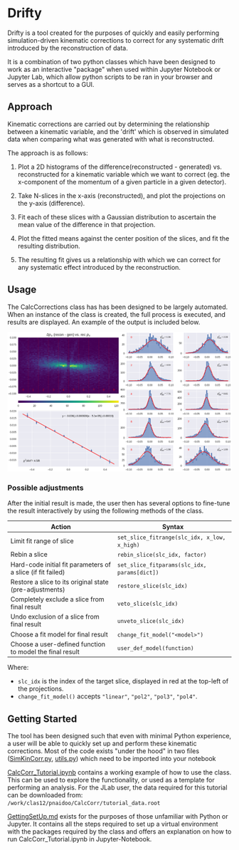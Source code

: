 # Drifty

Drifty is a tool created for the purposes of quickly and easily performing simulation-driven kinematic corrections to correct for any systematic drift introduced by the reconstruction of data.

It is a combination of two python classes which have been designed to work as an interactive "package" when used within Jupyter Notebook or Jupyter Lab, which allow python scripts to be ran in your browser and serves as a shortcut to a GUI.  

## Approach
Kinematic corrections are carried out by determining the relationship between a kinematic variable, and the 'drift' which is observed in simulated data when comparing what was generated with what is reconstructed.

The approach is as follows:
   1. Plot a 2D histograms of the difference(reconstructed - generated) vs. reconstructed for a kinematic variable which we want to correct (eg. the x-component of the momentum of a given particle in a given detector).

   2. Take N-slices in the x-axis (reconstructed), and plot the projections on the y-axis (difference).

   3. Fit each of these slices with a Gaussian distribution to ascertain the mean value of the difference in that projection.

   4. Plot the fitted means against the center position of the slices, and fit the resulting distribution.

   5. The resulting fit gives us a relationship with which we can correct for any systematic effect introduced by the reconstruction.


## Usage
The CalcCorrections class has has been designed to be largely automated.  When an instance of the class is created, the full process is executed, and results are displayed.  An example of the output is included below. 

![Example Output](ExampleResult.png)

### Possible adjustments
After the initial result is made, the user then has several options to fine-tune the result interactively by using the following methods of the class.

Action | Syntax
------------ | -------------
Limit fit range of slice | `set_slice_fitrange(slc_idx, x_low, x_high)`
Rebin a slice | `rebin_slice(slc_idx, factor)`
Hard-code initial fit parameters of a slice (if fit failed) | `set_slice_fitparams(slc_idx, params[dict])`
Restore a slice to its original state (pre-adjustments) | `restore_slice(slc_idx)`
Completely exclude a slice from final result | `veto_slice(slc_idx)`
Undo exclusion of a slice from final result | `unveto_slice(slc_idx)`
Choose a fit model for final result | `change_fit_model("<model>")`
Choose a user-defined function to model the final result | `user_def_model(function)`
 
 
Where:
   * `slc_idx` is the index of the target slice, displayed in red at the top-left of the projections.
   * `change_fit_model()` accepts `"linear"`, `"pol2"`, `"pol3"`, `"pol4"`.

## Getting Started
The tool has been designed such that even with minimal Python experience, a user will be able to quickly set up and perform these kinematic corrections.   Most of the code exists "under the hood" in two files ([SimKinCorr.py](./SimKinCorr.py), [utils.py](./utils.py)) which need to be imported into your notebook

[CalcCorr_Tutorial.ipynb](./CalcCorr_Tutorial.ipynb) contains a working example of how to use the class.  This can be used to explore the functionality, or used as a template for performing an analysis.  For the JLab user, the data required for this tutorial can be downloaded from: `/work/clas12/pnaidoo/CalcCorr/tutorial_data.root`

[GettingSetUp.md](./GettingSetUp.md) exists for the purposes of those unfamiliar with Python or Jupyter. It contains all the steps required to set up a virtual environment with the packages required by the class and offers an explanation on how to run CalcCorr_Tutorial.ipynb in Jupyter-Notebook.
